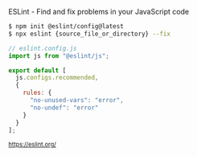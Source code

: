 ESLint - Find and fix problems in your JavaScript code

```bash
$ npm init @eslint/config@latest
$ npx eslint {source_file_or_directory} --fix
```

```js
// eslint.config.js
import js from "@eslint/js";

export default [
  js.configs.recommended,
  {
    rules: {
      "no-unused-vars": "error",
      "no-undef": "error"
    }
  }
];
```

<small>https://eslint.org/</small>


<aside class="notes">
</aside>
